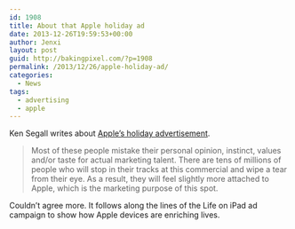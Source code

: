 ```yaml
---
id: 1908
title: About that Apple holiday ad
date: 2013-12-26T19:59:53+00:00
author: Jenxi
layout: post
guid: http://bakingpixel.com/?p=1908
permalink: /2013/12/26/apple-holiday-ad/
categories:
  - News
tags:
  - advertising
  - apple
---
```

Ken Segall writes about [Apple’s holiday advertisement](http://kensegall.com/2013/12/apple-thinks-different-for-christmas/).

> Most of these people mistake their personal opinion, instinct, values and/or taste for actual marketing talent. There are tens of millions of people who will stop in their tracks at this commercial and wipe a tear from their eye. As a result, they will feel slightly more attached to Apple, which is the marketing purpose of this spot. 

Couldn’t agree more. It follows along the lines of the Life on iPad ad campaign to show how Apple devices are enriching lives.